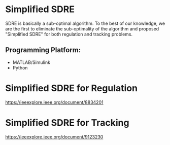 # Simplified SDRE

SDRE is basically a sub-optimal algorithm. To the best of our knowledge, we are the first to eliminate the sub-optimality of the algorithm and proposed "Simplified SDRE" for both regulation and tracking problems. 

## Programming Platform:
* MATLAB/Simulink
* Python

# Simplified SDRE for Regulation
https://ieeexplore.ieee.org/document/8834201

# Simplified SDRE for Tracking
https://ieeexplore.ieee.org/document/9123230
